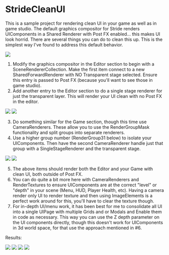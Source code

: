 # StrideCleanUI

This is a sample project for rendering clean UI in your game as well as in game studio. The default graphics compositor for Stride renders UIComponents in a Shared Renderer with Post FX enabled... this makes UI look horrid. There are several things you can do to clean this up. This is the simplest way I've found to address this default behavior.

 <img src="CleanGraphicsCompositor.png">

1) Modify the graphics compositor in the Editor section to begin with a SceneRendererCollection. Make the first item connect to a new SharedForwardRenderer with NO Transparent stage selected. Ensure this entry is passed to Post FX (because you'll want to see those in game studio).
2) Add another entry to the Editor section to do a single stage renderer for just the transparent layer. This will render your UI clean with no Post FX in the editor.

 <img src="CustomSharedRenderer.png">

 <img src="EditorRenderer.png">
 
3) Do something similar for the Game section, though this time use CameraRenderers. These allow you to use the RenderGroupMask functionality and split groups into separate renderers.
4) Use a higher group number (RenderGroup31 below) to isolate your UIComponents. Then have the second CameraRenderer handle just that group with a SingleStageRenderer and the transparent stage.

 <img src="GameRenderer_0.png">
 
 <img src="GameRenderer_1.png">
 
 5) The above items should render both the Editor and your Game with clean UI, both outside of Post FX. 
 6) You can do quite a bit more here with CameraRenderers and RenderTextures to ensure UIComponents are at the correct "level" or "depth" in your scene (Menu, HUD, Player Health, etc). Having a camera render only UI to render texture and then using ImageElements is a perfect work around for this, you'll have to clear the texture though.
 7) For in-depth UI/menu work, it has been best for me to consolidate all UI into a single UIPage with multiple Grids and or Modals and Enable them in code as necessary. This way you can use the Z depth parameter on the UI components directly, though this doesn't work for UIComponents in 3d world space, for that use the approach mentioned in #6.
 
 Results:
 
  <img src="DefaultEditor.png">
  <img src="DefaultUIRendering.png">
  
  <img src="ModifiedEditor.png">
  <img src="ModifiedUIRendering.png">
